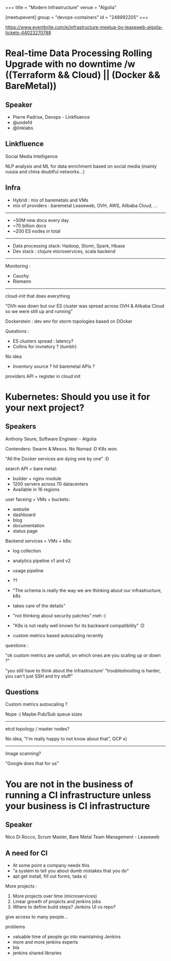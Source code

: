 +++
title = "Modern Infrastructure"
venue = "Algolia"

[meetupevent]
  group = "devops-containers"
  id = "248992205"
+++

https://www.eventbrite.com/e/infrastructure-meetup-by-leaseweb-algolia-tickets-44023270788


# Real-time Data Processing Rolling Upgrade with no downtime /w ((Terraform && Cloud) || (Docker && BareMetal))

## Speaker

- Pierre Padrixe, Devops - Linkfluence
- @undefd
- @linklabs

## Linkfluence

Social Media Intelligence

NLP analysis and ML for data enrichment based on social media (mainly russia
and china doubtful networks...)

## Infra

- Hybrid : mix of baremetals and VMs
- mix of providers : baremetal Leaseweb, OVH, AWS, Alibaba Cloud, ...

---

- ~50M new docs every day
- ~70 billion docs
- ~200 ES nodes in total

---

- Data processing stack: Hadoop, Storm, Spark, Hbase
- Dev stack : clojure microservices, scala backend

---

Monitoring :

- Cauchy
- Riemann

---

cloud-init that does everything

"OVh was down but our ES cluster was spread across OVH & Alibaba Cloud so we
were still up and running"

Dockerstein : dev env for storm topologies based on DOcker

Questions :

- ES clusters spread : latency?
- Collins for invnetory ? (tumblr)

No idea

- Inventory source ? hit baremetal APIs ?

providers API + register in cloud init


# Kubernetes: Should you use it for your next project?

## Speakers

Anthony Seure, Software Engineer - Algolia

Contenders: Swarm & Mesos. No Nomad :D
K8s won.

"All the Docker services are dying one by one" :D

search API = bare metal:

- builder + nginx module
- 1200 servers across 70 datacenters
- Available in 16 regions

user faceing = VMs + buckets:

- website
- dashboard
- blog
- documentation
- status page

Backend services = VMs + k8s:

- log collection
- analytics pipeline v1 and v2
- usage pipeline
- ??

- "The schema is really the way we are thinking about our infrastructure, k8s
- takes care of the details"
- "not thinking about security patches" meh :(
- "K8s is not really well known for its backward compatibility" :D
- custom metrics based autoscaling recently

questions :

"ok custom metrics are usefull, on which ones are you scaling up or down ?"

"you still have to think about the infrastructure'
"troubleshooting is harder, you can't just SSH and try stuff"


## Questions

Custom metrics autoscaling ?

Nope :(
Maybe Pub/Sub queue sizes

---

etcd topology / master nodes?

No idea, "I'm really happy to not know about that", GCP x)

---

Image scanning?

"Google does that for us"

# You are not in the business of running a CI infrastructure unless your business is CI infrastructure

## Speaker

Nico Di Rocco, Scrum Master, Bare Metal Team Management - Leaseweb

## A need for CI

- At some point a company needs this
- "a system to tell you about dumb mistakes that you do"
- apt get install, fill out forms, tada x)

More projects :

1. More projects over time (microservices)
2. Linear growth of projects and jenkins jobs
3. Where to define build steps? Jenkins UI vs repo?

give access to many people...

problems

- valuable time of people go into maintaining Jenkins
- more and more jenkins experts
- bla
- jenkins shared libraries
